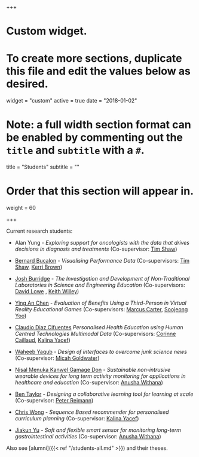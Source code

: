 +++
# Custom widget.
# To create more sections, duplicate this file and edit the values below as desired.
widget = "custom"
active = true
date = "2018-01-02"

# Note: a full width section format can be enabled by commenting out the `title` and `subtitle` with a `#`.
title = "Students"
subtitle = ""

# Order that this section will appear in.
weight = 60

+++

Current research students:


- Alan Yung - _Exploring support for oncologists with the data that drives decisions in diagnosis and treatments_ 
(Co-supervisor: [Tim Shaw](https://www.sydney.edu.au/medicine-health/about/our-people/academic-staff/tim.shaw.html))

- [Bernard Bucalon](https://www.sydney.edu.au/engineering/about/our-people/research-students/bernard-bucalon-672.html) - _Visualising Performance Data_ 
(Co-supervisors: [Tim Shaw](https://www.sydney.edu.au/medicine-health/about/our-people/academic-staff/tim.shaw.html),
[Kerri Brown](https://www.racp.edu.au/about/the-racp/senior-management))

- [Josh Burridge](http://sydney.edu.au/engineering/people/josh.burridge.830.php) - _The Investigation and Development of Non-Traditional Laboratories in Science and Engineering Education_
(Co-supervisors: [David Lowe](https://www.sydney.edu.au/engineering/about/our-people/academic-staff/david-lowe.html)  ,
[Keith Willey](https://www.sydney.edu.au/engineering/about/our-people/academic-staff/keith-willey.html))

- [Ying An Chen](http://sydney.edu.au/engineering/people/yingan.chen.470.php) - _Evaluation of Benefits Using a Third-Person in Virtual Reality Educational Games_
(Co-supervisors: [Marcus Carter](https://www.sydney.edu.au/arts/about/our-people/academic-staff/marcus-carter.html),
[Soojeong Yoo](https://www.sydney.edu.au/architecture/about/our-people/academic-staff/soojeong-yoo.html))

- [Claudio Diaz Cifuentes](https://www.sydney.edu.au/engineering/about/our-people/research-students/claudio-diazcifuentes-612.html)
_Personalised Health Education using Human Centred Technologies Multimodal Data_
(Co-supervisors: [Corinne Caillaud](https://www.sydney.edu.au/medicine-health/about/our-people/academic-staff/corinne.caillaud.html),
[Kalina Yacef](https://www.sydney.edu.au/engineering/about/our-people/academic-staff/kalina-yacef.html))

- [Waheeb Yaqub](http://sydney.edu.au/engineering/people/waheebyaqub.faizmohammad.317.php) - _Design of interfaces to overcome junk science news_
(Co-supervisor: [Micah Goldwater](https://www.sydney.edu.au/science/about/our-people/academic-staff/micah-goldwater.html))

- [Nisal Menuka Kanwel Gamage Don](http://sydney.edu.au/engineering/people/nisalmenuka.kanwelgamagedon.458.php) - _Sustainable non-intrusive wearable devices for long term activity monitoring for applications in healthcare and education_
(Co-supervisor: [Anusha Withana](https://www.sydney.edu.au/engineering/about/our-people/academic-staff/anusha-withana.html))


- [Ben Taylor](http://sydney.edu.au/education_social_work/about/staff/profiles/ben.taylor.477.php) - _Designing a collaborative learning tool for learning at scale_
(Co-supervisor: [Peter Reimann](https://www.sydney.edu.au/arts/about/our-people/academic-staff/peter-reimann.html))

- [Chris Wong](http://sydney.edu.au/engineering/people/chris.wong.616.php) - _Sequence Based recommender for personalised curriculum planning_
(Co-supervisor: [Kalina Yacef](https://www.sydney.edu.au/engineering/about/our-people/academic-staff/kalina-yacef.html))


- [Jiakun Yu](http://sydney.edu.au/engineering/people/jiakun.yu.714.php) - _Soft and flexible smart sensor for monitoring long-term gastrointestinal activities_
(Co-supervisor: [Anusha Withana](https://www.sydney.edu.au/engineering/about/our-people/academic-staff/anusha-withana.html))


Also see [alumni]({{< ref "/students-all.md" >}}) and their theses.
